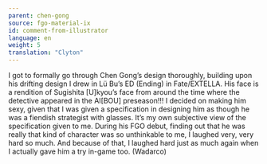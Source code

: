 ```yaml
---
parent: chen-gong
source: fgo-material-ix
id: comment-from-illustrator
language: en
weight: 5
translation: "Clyton"
---
```


I got to formally go through Chen Gong’s design thoroughly, building upon his drifting design I drew in Lü Bu’s ED (Ending) in Fate/EXTELLA. His face is a rendition of Sugishita [U]kyou’s face from around the time where the detective appeared in the AI[BOU] preseason!!! I decided on making him sexy, given that I was given a specification in designing him as though he was a fiendish strategist with glasses. It’s my own subjective view of the specification given to me. During his FGO debut, finding out that he was really that kind of character was so unthinkable to me, I laughed very, very hard so much. And because of that, I laughed hard just as much again when I actually gave him a try in-game too. (Wadarco)
